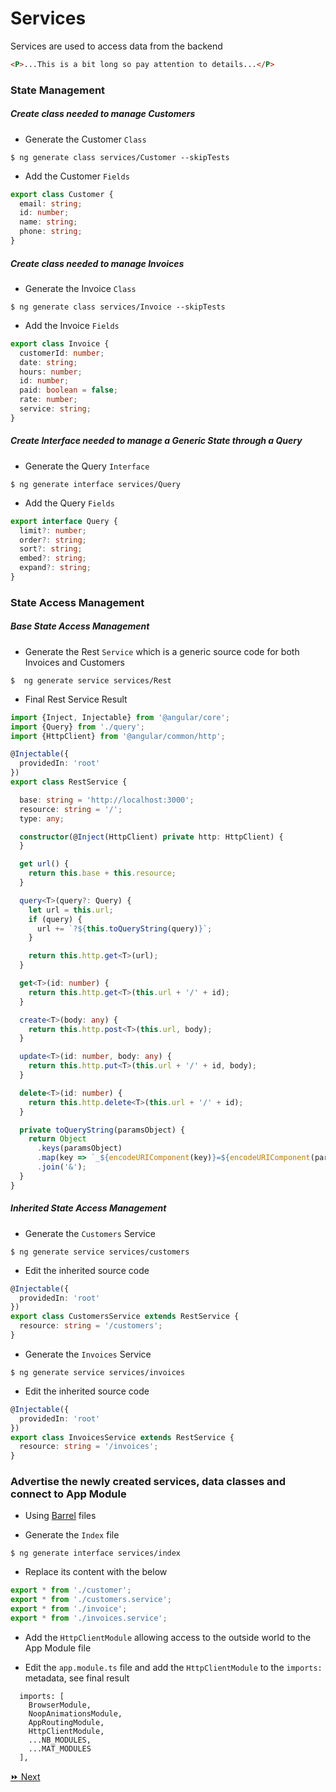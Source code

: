 # Services 

Services are used to access data from the backend

```html
<P>...This is a bit long so pay attention to details...</P>
```

### State Management

##### Create class needed to manage Customers

* Generate the Customer `Class`

```
$ ng generate class services/Customer --skipTests
```

* Add the Customer `Fields`


```typescript
export class Customer {
  email: string;
  id: number;
  name: string;
  phone: string;
}
```

##### Create class needed to manage Invoices

* Generate the Invoice `Class`

```
$ ng generate class services/Invoice --skipTests
```

* Add the Invoice `Fields`


```typescript
export class Invoice {
  customerId: number;
  date: string;
  hours: number;
  id: number;
  paid: boolean = false;
  rate: number;
  service: string;
}
```

##### Create Interface needed to manage a Generic State through a Query 

* Generate the Query `Interface`

```
$ ng generate interface services/Query
```

* Add the Query `Fields`

```typescript
export interface Query {
  limit?: number;
  order?: string;
  sort?: string;
  embed?: string;
  expand?: string;
}
```

### State Access Management

##### Base State Access Management

* Generate the Rest `Service` which is a generic source code for both Invoices and Customers

```
$  ng generate service services/Rest
```

* Final Rest Service Result

```typescript
import {Inject, Injectable} from '@angular/core';
import {Query} from './query';
import {HttpClient} from '@angular/common/http';

@Injectable({
  providedIn: 'root'
})
export class RestService {

  base: string = 'http://localhost:3000';
  resource: string = '/';
  type: any;

  constructor(@Inject(HttpClient) private http: HttpClient) {
  }

  get url() {
    return this.base + this.resource;
  }

  query<T>(query?: Query) {
    let url = this.url;
    if (query) {
      url += `?${this.toQueryString(query)}`;
    }

    return this.http.get<T>(url);
  }

  get<T>(id: number) {
    return this.http.get<T>(this.url + '/' + id);
  }

  create<T>(body: any) {
    return this.http.post<T>(this.url, body);
  }

  update<T>(id: number, body: any) {
    return this.http.put<T>(this.url + '/' + id, body);
  }

  delete<T>(id: number) {
    return this.http.delete<T>(this.url + '/' + id);
  }

  private toQueryString(paramsObject) {
    return Object
      .keys(paramsObject)
      .map(key => `_${encodeURIComponent(key)}=${encodeURIComponent(paramsObject[key])}`)
      .join('&');
  }
}
```

##### Inherited State Access Management

* Generate the `Customers` Service


```
$ ng generate service services/customers 
```

* Edit the inherited source code


```typescript
@Injectable({
  providedIn: 'root'
})
export class CustomersService extends RestService {
  resource: string = '/customers';
}
```

* Generate the `Invoices` Service

```
$ ng generate service services/invoices
```

* Edit the inherited source code

```typescript
@Injectable({
  providedIn: 'root'
})
export class InvoicesService extends RestService {
  resource: string = '/invoices';
}
```

### Advertise the newly created services, data classes and connect to App Module


* Using [Barrel](https://medium.com/@adrianfaciu/barrel-files-to-use-or-not-to-use-75521cd18e65) files

* Generate the `Index` file

```
$ ng generate interface services/index
```

* Replace its content with the below

```typescript
export * from './customer';
export * from './customers.service';
export * from './invoice';
export * from './invoices.service';
```

* Add the `HttpClientModule` allowing access to the outside world to the App Module file

- Edit the `app.module.ts` file and add the `HttpClientModule` to the `imports:` metadata, see final result

```
  imports: [
    BrowserModule,
    NoopAnimationsModule,
    AppRoutingModule,
    HttpClientModule,
    ...NB_MODULES,
    ...MAT_MODULES
  ],
```

[:fast_forward: Next ](customers.md)
